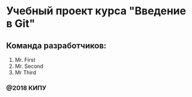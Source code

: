 # Учебный проект курса "Введение в Git"

## Команда разработчиков:
1. Mr. First
2. Mr. Second
3. Mr Third
### @2018 КИПУ
